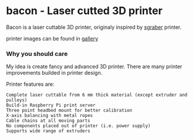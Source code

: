 # bacon - Laser cutted 3D printer

Bacon is a laser cuttable 3D printer, originaly inspired by [sgraber](https://github.com/sgraber) printer.

printer images can be found in [gallery](https://plus.google.com/photos/114469468674423850579/albums/5955138559629498817)

### Why you should care

My idea is create fancy and advanced 3D printer. There are many printer
improvements builded in printer design.

Printer features are:

    Complete laser cuttable from 6 mm thick material (except extruder and pulleys)
    Build-in Raspberry Pi print server
    Three point headbed mount for better calibration
    X-axis balancing with metal ropes
    Cable chains at all moving parts
    No components placed out of printer (i.e. power supply)
    Supports wide range of extruders